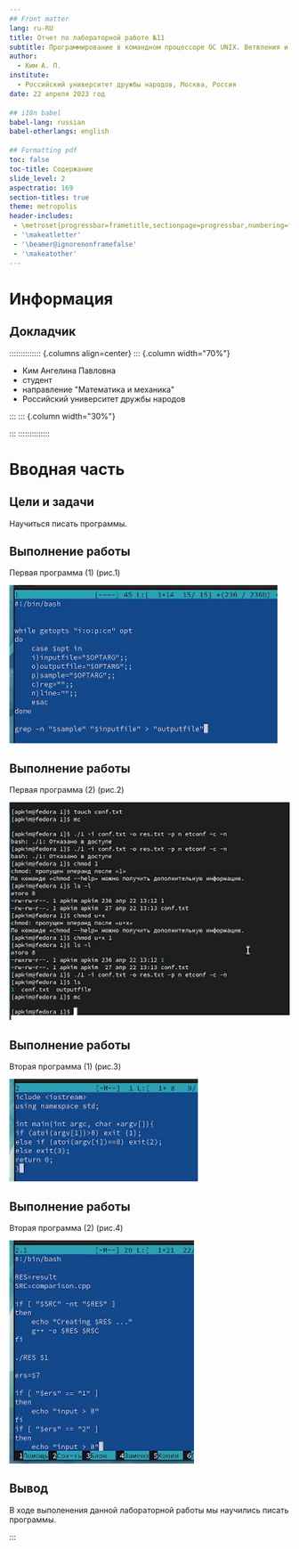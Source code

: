 ```yaml
---
## Front matter
lang: ru-RU
title: Отчет по лабораторной работе №11
subtitle: Программирование в командном процессоре OC UNIX. Ветвления и циклы
author:
  - Ким А. П.
institute:
  - Российский университет дружбы народов, Москва, Россия
date: 22 апреля 2023 год

## i18n babel
babel-lang: russian
babel-otherlangs: english

## Formatting pdf
toc: false
toc-title: Содержание
slide_level: 2
aspectratio: 169
section-titles: true
theme: metropolis
header-includes:
 - \metroset{progressbar=frametitle,sectionpage=progressbar,numbering=fraction}
 - '\makeatletter'
 - '\beamer@ignorenonframefalse'
 - '\makeatother'
---
```


# Информация

## Докладчик

:::::::::::::: {.columns align=center}
::: {.column width="70%"}

  * Ким Ангелина Павловна
  * студент
  * направление "Математика и механика"
  * Российский университет дружбы народов


:::
::: {.column width="30%"}


:::
::::::::::::::

# Вводная часть

## Цели и задачи

Научиться писать программы.

## Выполнение работы 

Первая программа (1) (рис.1)

![1](./image/1.png)

## Выполнение работы 

Первая программа (2) (рис.2)

![2](./image/2.png)

## Выполнение работы 

Вторая программа (1) (рис.3)

![3](./image/3.png)

## Выполнение работы 

Вторая программа (2) (рис.4)

![4](./image/4.png)



## Вывод

В ходе выполенения данной лабораторной работы мы научились писать программы.


:::


